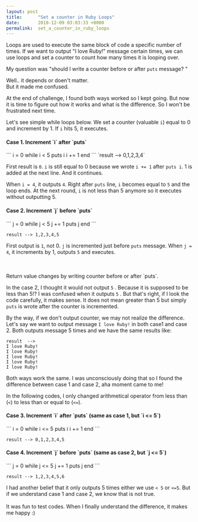 ```yaml
---
layout: post
title:      "Set a counter in Ruby Loops"
date:       2018-12-09 03:03:33 +0000
permalink:  set_a_counter_in_ruby_loops
---
```


Loops are used to execute the same block of code a specific number of times. If we want to output "I love Ruby!" message certain times, we can use loops and set a counter to count how many times it is looping over.

My question was "should I write a counter before or after `puts` message? "

Well.. it depends or doen't matter. <br>
But it made me confused.

At the end of challenge, I found both ways worked so I kept going.
But now it is time to figure out how it works and what is the difference. So I won't be frustrated next time.

Let's see simple while loops below.
We set a counter (valuable `i`) equal to 0 and increment by 1. If `i` hits 5, it executes.

<h4>Case 1.  Increment `i` after `puts` </h4>
```
i = 0
while i < 5
  puts i
  i += 1
end
```
`result --> 0,1,2,3,4`

First result is `0`. `i` is still equal to 0 because we wrote `i += 1` after `puts i`.
1 is added at the next line. And it continues.

When `i = 4`, it outputs `4`. Right after `puts` line, `i` becomes equal to `5` and the loop ends. At the next round, `i` is not less than 5 anymore so it executes without outputting 5.

<h4>Case 2. Increment `j` before `puts`</h4>
```
j = 0
while j < 5
  j += 1
  puts j
end
```

`result --> 1,2,3,4,5`

First output is `1`, not 0.  `j` is incremented just before `puts` message. 
When `j = 4`, it increments by 1, outputs `5` and executes.

<br>
<br>
Return value changes by writing counter before or after `puts`.

In the case 2, I thought it would not output `5` . Because it is supposed to be less than 5!?  I was confused when it outputs `5` . But that's right, if I look the code carefully, it makes sense. It does not mean greater than 5 but simply `puts` is wrote after the counter is incremented.

By the way, if we don't output counter, we may not realize the difference. 
Let's say we want to output message `I love Ruby!` in both case1 and case 2. Both outputs message 5 times and we have the same results like:


```
result  -->
I love Ruby!
I love Ruby!
I love Ruby!
I love Ruby!
I love Ruby!
```

Both ways work the same. I was unconsciously doing that so I found the difference between case 1 and case 2, aha moment came to me!

In the following codes, I only changed arithmetical operator from less than (`<`) to less than or equal to (`<=`).

<h4>Case 3.  Increment `i` after `puts` (same as case 1, but `i <= 5`)</h4>
```
i = 0
while i <= 5
  puts i
  i += 1
end
```

`result --> 0,1,2,3,4,5`


<h4>Case 4. Increment `j` before `puts` (same as case 2, but `j <= 5`)</h4>
```
j = 0
while j <= 5
  j += 1
  puts j
end
```

`result --> 1,2,3,4,5,6`

I had another belief that it only outputs 5 times either we use `< 5` or `<=5`. But if we understand case 1 and case 2, we know that is not true.
<br>
<br>
It was fun to test codes. 
When I finally understand the difference, it makes me happy :)
